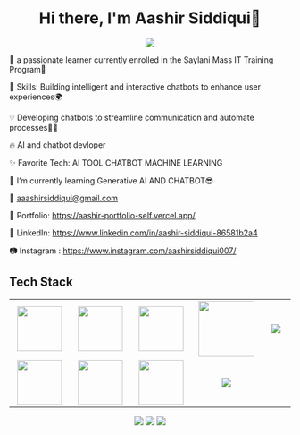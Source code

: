 <body>
  <div align="center">
    <h1> Hi there, I'm Aashir Siddiqui👋<a href="https://hammad-air.github.io/hammad/"></h1>
  </div>
<p align="center">
<a href="https://github.com/hammad-air"><img src="https://readme-typing-svg.herokuapp.com/?lines=AI+and+CHATBOT+Developer;LEARNING+GENRATIVE+AI&font=Roboto&size=26&duration=3500&pause=500&center=true&width=500&height=50&color=eab676"></a>
	
<!-- ## My WordPress Course 
- [Mubashar Nouman](https://www.youtube.com/channel/UC6lUUWMyuiibsJzV8BNdaEQ)
 -->

🤵 a passionate learner currently enrolled in the Saylani Mass IT Training Program🤖
     
 🚀 Skills: Building intelligent and interactive chatbots to enhance user experiences🌍
    
💡  Developing chatbots to streamline communication and automate processes🧑‍💻

🔥 AI and chatbot devloper


✨ Favorite Tech: AI TOOL CHATBOT MACHINE LEARNING

📓 I’m currently learning Generative AI AND CHATBOT😎

📧 aaashirsiddiqui@gmail.com

🎨 Portfolio: https://aashir-portfolio-self.vercel.app/

💼 LinkedIn: https://www.linkedin.com/in/aashir-siddiqui-86581b2a4

📷 Instagram : https://www.instagram.com/aashirsiddiqui007/
 
<h2>Tech Stack</h2>

<table width="100">
<tr>
    <td align='center' width="200">
        <img src="https://www.svgrepo.com/show/353648/dialogflow.svg" width="80">
    </td>

  <td align='center' width="200">
        <img src="https://upload.wikimedia.org/wikipedia/commons/thumb/c/cb/Google_Assistant_logo.svg/1200px-Google_Assistant_logo.svg.png"  width="80">
    </td>
 <td align='center' width="200">
        <img src="https://github.com/abranhe/programming-languages-logos/blob/master/src/javascript/javascript.svg" width="80">
    </td>
 <td align='center' width="200">
        <img src="https://fiverr-res.cloudinary.com/npm-assets/layout-server/fiverr-og-logo.5fd6463.png" width="100">
    </td>
 <td align='center' width="200">
        <img src="https://www.vectorlogo.zone/logos/reactjs/reactjs-ar21.svg">
    </td>
 
</tr>
 
<tr>
    <td align='center'>
        <img src="https://upload.wikimedia.org/wikipedia/commons/thumb/3/38/HTML5_Badge.svg/600px-HTML5_Badge.svg.png"  width="80">
    </td>
    <td align='center'>
        <img src="https://upload.wikimedia.org/wikipedia/commons/thumb/4/4c/Typescript_logo_2020.svg/1200px-Typescript_logo_2020.svg.png" width="80">
    </td>
 <td align='center'>
        <img src="https://github.com/bestofjs/bestofjs-webui/blob/master/public/logos/vscode.svg" width="80">
    </td>
     <td align='center'>
        <img src="https://download.logo.wine/logo/Amazon_Alexa/Amazon_Alexa-Logo.wine.png">
    </td>
</tr>
 
    
</table>
</p>
<p align="center">
<a href="https://www.linkedin.com/in/aashir-siddiqui-86581b2a4"><img src="https://img.shields.io/badge/-aashir%20siddiqui-86581b2a4?style=flat&logo=Linkedin&logoColor=white"/></a>
<a href="mailto:aaashirsiddiqi@gmail.com"><img src="https://img.shields.io/badge/-aashirsiddiqui@gmail.com-D14836?style=flat&logo=Gmail&logoColor=white"/></a>
<a href="https://www.instagram.com/aashirsiddiqui007/"><img src="https://img.shields.io/badge/-aashirsiddiqui007-E4405F?style=flat&logo=Instagram&logoColor=white"/></a>
 </p>
 
<br>
